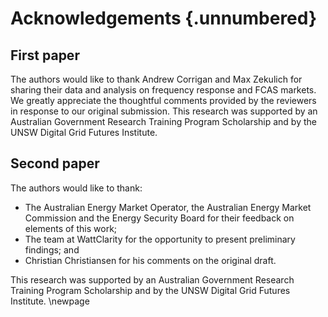 # Acknowledgements {.unnumbered}

## First paper

The authors would like to thank Andrew Corrigan and Max Zekulich for sharing their data and analysis on frequency response and FCAS markets. We greatly appreciate the thoughtful comments provided by the reviewers in response to our original submission. This research was supported by an Australian Government Research Training Program Scholarship and by the UNSW Digital Grid Futures Institute.

## Second paper

The authors would like to thank:

- The Australian Energy Market Operator, the Australian Energy Market Commission and the Energy Security Board for their feedback on elements of this work;
- The team at WattClarity for the opportunity to present preliminary findings; and
- Christian Christiansen for his comments on the original draft.

This research was supported by an Australian Government Research Training Program Scholarship and by the UNSW Digital Grid Futures Institute.
\newpage



